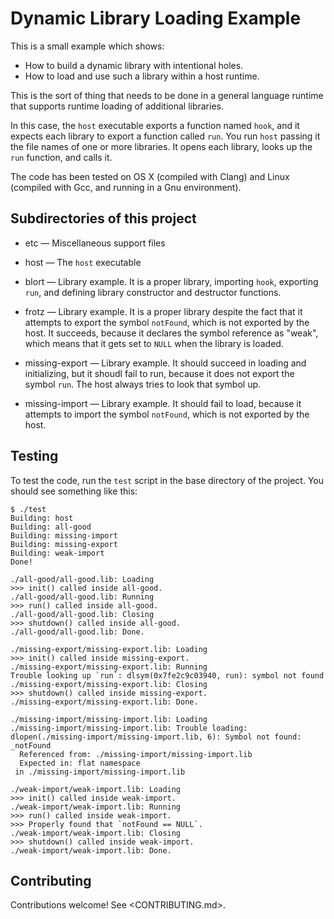 Dynamic Library Loading Example
===============================

This is a small example which shows:

* How to build a dynamic library with intentional holes.
* How to load and use such a library within a host runtime.

This is the sort of thing that needs to be done in a general
language runtime that supports runtime loading of additional
libraries.

In this case, the `host` executable exports a function named
`hook`, and it expects each library to export a function called
`run`. You run `host` passing it the file names of one or more
libraries. It opens each library, looks up the `run` function,
and calls it.

The code has been tested on OS X (compiled with Clang) and
Linux (compiled with Gcc, and running in a Gnu environment).

Subdirectories of this project
------------------------------

* etc &mdash; Miscellaneous support files

* host &mdash; The `host` executable

* blort &mdash; Library example. It is a proper library, importing `hook`,
  exporting `run`, and defining library constructor and destructor functions.

* frotz &mdash; Library example. It is a proper library despite the fact
  that it attempts to export the symbol `notFound`, which is not exported
  by the host. It succeeds, because it declares the symbol reference as
  "weak", which means that it gets set to `NULL` when the library is loaded.

* missing-export &mdash; Library example. It should succeed in loading
  and initializing, but it shoudl fail to run, because it does not export
  the symbol `run`. The host always tries to look that symbol up.

* missing-import &mdash; Library example. It should fail to load, because it
  attempts to import the symbol `notFound`, which is not exported by the
  host.

Testing
-------

To test the code, run the `test` script in the base directory of
the project. You should see something like this:

```
$ ./test
Building: host
Building: all-good
Building: missing-import
Building: missing-export
Building: weak-import
Done!

./all-good/all-good.lib: Loading
>>> init() called inside all-good.
./all-good/all-good.lib: Running
>>> run() called inside all-good.
./all-good/all-good.lib: Closing
>>> shutdown() called inside all-good.
./all-good/all-good.lib: Done.

./missing-export/missing-export.lib: Loading
>>> init() called inside missing-export.
./missing-export/missing-export.lib: Running
Trouble looking up `run`: dlsym(0x7fe2c9c03940, run): symbol not found
./missing-export/missing-export.lib: Closing
>>> shutdown() called inside missing-export.
./missing-export/missing-export.lib: Done.

./missing-import/missing-import.lib: Loading
./missing-import/missing-import.lib: Trouble loading: dlopen(./missing-import/missing-import.lib, 6): Symbol not found: _notFound
  Referenced from: ./missing-import/missing-import.lib
  Expected in: flat namespace
 in ./missing-import/missing-import.lib

./weak-import/weak-import.lib: Loading
>>> init() called inside weak-import.
./weak-import/weak-import.lib: Running
>>> run() called inside weak-import.
>>> Properly found that `notFound == NULL`.
./weak-import/weak-import.lib: Closing
>>> shutdown() called inside weak-import.
./weak-import/weak-import.lib: Done.
```

Contributing
------------

Contributions welcome! See <CONTRIBUTING.md>.
